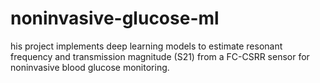 # noninvasive-glucose-ml
his project implements deep learning models to estimate resonant frequency and transmission magnitude (S21) from a FC-CSRR sensor for noninvasive blood glucose monitoring.
